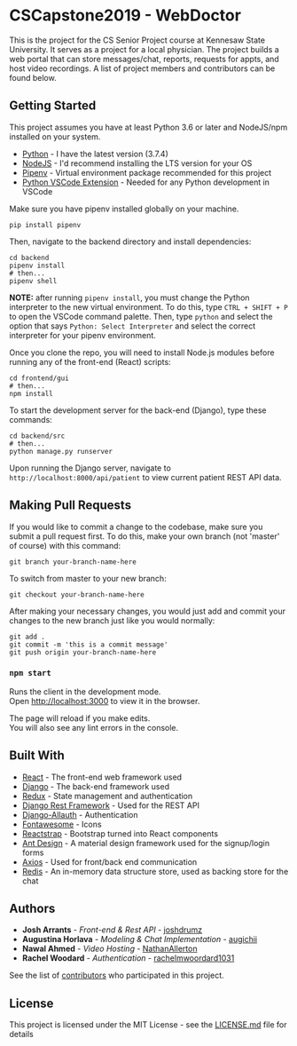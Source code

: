 # CSCapstone2019 - WebDoctor

This is the project for the CS Senior Project course at Kennesaw State University. It serves as a project for a local physician. The project builds a web portal that can store messages/chat, reports, requests for appts, and host video recordings. A list of project members and contributors can be found below.

## Getting Started

This project assumes you have at least Python 3.6 or later and NodeJS/npm installed on your system.
- [Python](https://www.python.org/downloads/) - I have the latest version (3.7.4)
- [NodeJS](https://nodejs.org/en/) - I'd recommend installing the LTS version for your OS
- [Pipenv](https://pipenv-fork.readthedocs.io/en/latest/) - Virtual environment package recommended for this project
- [Python VSCode Extension](https://code.visualstudio.com/docs/languages/python) - Needed for any Python development in VSCode

Make sure you have pipenv installed globally on your machine.

```
pip install pipenv
```

Then, navigate to the backend directory and install dependencies:

```
cd backend
pipenv install
# then...
pipenv shell
```

**NOTE:** after running `pipenv install`, you must change the Python interpreter to the new virtual environment. To do this, type `CTRL + SHIFT + P` to open the VSCode command palette. Then, type `python` and select the option that says `Python: Select Interpreter` and select the correct interpreter for your pipenv environment.

Once you clone the repo, you will need to install Node.js modules before running any of the front-end (React) scripts:

```
cd frontend/gui
# then...
npm install
```

To start the development server for the back-end (Django), type these commands:

```
cd backend/src
# then...
python manage.py runserver
```

Upon running the Django server, navigate to `http://localhost:8000/api/patient` to view current patient REST API data.

## Making Pull Requests

If you would like to commit a change to the codebase, make sure you submit a pull request first. To do this, make your own branch (not 'master' of course) with this command:
```
git branch your-branch-name-here
```
To switch from master to your new branch:
```
git checkout your-branch-name-here
```
After making your necessary changes, you would just add and commit your changes to the new branch just like you would normally:
```
git add .
git commit -m 'this is a commit message'
git push origin your-branch-name-here
```

### `npm start`

Runs the client in the development mode.<br>
Open [http://localhost:3000](http://localhost:3000) to view it in the browser.

The page will reload if you make edits.<br>
You will also see any lint errors in the console.

## Built With

- [React](https://reactjs.org/) - The front-end web framework used
- [Django](https://www.djangoproject.com/) - The back-end framework used
- [Redux](https://react-redux.js.org/) - State management and authentication
- [Django Rest Framework](https://www.django-rest-framework.org/) - Used for the REST API
- [Django-Allauth](https://django-allauth.readthedocs.io/en/latest/index.html) - Authentication
- [Fontawesome](https://fontawesome.com/) - Icons
- [Reactstrap](https://reactstrap.github.io/) - Bootstrap turned into React components
- [Ant Design](https://ant.design/) - A material design framework used for the signup/login forms
- [Axios](https://github.com/axios/axios) - Used for front/back end communication
- [Redis](https://redis.io/) -  An in-memory data structure store, used as backing store for the chat 

## Authors

- **Josh Arrants** - _Front-end & Rest API_ - [joshdrumz](https://github.com/joshdrumz)
- **Augustina Horlava** - _Modeling & Chat Implementation_ - [augichii](https://github.com/Augichii)
- **Nawal Ahmed** - _Video Hosting_ - [NathanAllerton](https://github.com/NathanAllerton)
- **Rachel Woodard** - _Authentication_ - [rachelmwoordard1031](https://github.com/rachelmwoodard1031)

See the list of [contributors](https://github.com/CSCapstone2019/WebDoctor/contributors) who participated in this project.

## License

This project is licensed under the MIT License - see the [LICENSE.md](LICENSE.md) file for details
